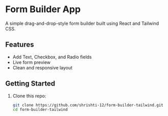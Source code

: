 # Form Builder App

A simple drag-and-drop-style form builder built using React and Tailwind CSS.

## Features

- Add Text, Checkbox, and Radio fields
- Live form preview
- Clean and responsive layout

## Getting Started

1. Clone this repo:
   ```bash
   git clone https://github.com/shrishti-12/form-builder-tailwind.git
   cd form-builder-tailwind
